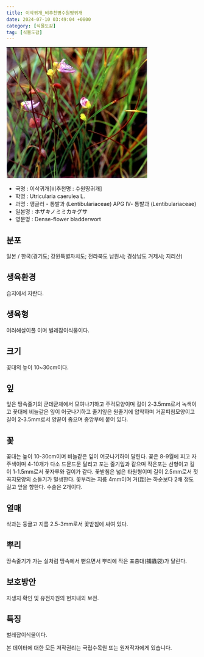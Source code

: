 ```yaml
---
title: 이삭귀개_비추천명수원땅귀개
date: 2024-07-10 03:49:04 +0800
category: [식물도감]
tag: [식물도감]
---
```




![이삭귀개[비추천명 : 수원땅귀개]](/assets/img/fileUpload/plants/basic/Lentibulariaceae/Utricularia/12049/1_th2.JPG)
- 국명 : 이삭귀개[비추천명 : 수원땅귀개]
- 학명 : Utricularia caerulea L.
- 과명 : 앵글러 - 통발과 (Lentibulariaceae) APG Ⅳ- 통발과 (Lentibulariaceae)
- 일본명 : ホザキノミミカキグサ
- 영문명 : Dense-flower bladderwort


## 분포
일본 / 한국(경기도; 강원특별자치도; 전라북도 남원시; 경상남도 거제시; 지리산) 
## 생육환경
습지에서 자란다.
## 생육형
여러해살이풀 이며 벌레잡이식물이다.
## 크기
꽃대의 높이 10~30cm이다.
## 잎
잎은 땅속줄기의 군데군체에서 모여나기하고 주걱모양이며 길이 2-3.5mm로서 녹색이고 꽃대에 비늘같은 잎이 어긋나기하고 줄기잎은 원줄기에 압착하며 거꿀피침모양이고 길이 2-3.5mm로서 양끝이 좁으며 중앙부에 붙어 있다.
## 꽃
꽃대는 높이 10-30cm이며 비늘같은 잎이 어긋나기하여 달린다. 꽃은 8-9월에 피고 자주색이며 4-10개가 다소 드문드문 달리고 포는 줄기잎과 같으며 작은포는 선형이고 길이 1-1.5mm로서 꽃자루와 길이가 같다. 꽃받침은 넓은 타원형이며 길이 2.5mm로서 젓꼭지모양의 소돌기가 밀생한다. 꽃부리는 지름 4mm이며 거(距)는 하순보다 2배 정도 길고 앞을 향한다. 수술은 2개이다.
## 열매
삭과는 둥글고 지름 2.5-3mm로서 꽃받침에 싸여 있다.
## 뿌리
땅속줄기가 가는 실처럼 땅속에서 뻗으면서 뿌리에 작은 포충대(捕蟲袋)가 달린다.
## 보호방안
자생지 확인 및 유전자원의 현지내외 보전.
## 특징
벌레잡이식물이다.






본 데이터에 대한 모든 저작권리는 국립수목원 또는 원저작자에게 있습니다.
